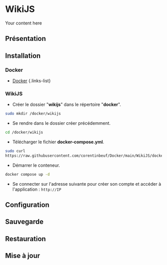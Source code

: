 # WikiJS
Your content here

## Présentation

## Installation
### Docker
- [Docker](/documentation/linux/docker)
{.links-list}

### WikiJS
- Créer le dossier "**wikijs**" dans le répertoire "**docker**".
```bash
sudo mkdir /docker/wikijs
```
- Se rendre dans le dossier créer précédemment.
```bash
cd /docker/wikijs
```
- Télécharger le fichier **docker-compose.yml**.
```bash
sudo curl 
https://raw.githubusercontent.com/corentinbeuf/Docker/main/WikiJS/docker-compose.yml > docker-compose.yml
```
- Démarrer le conteneur.
```bash
docker compose up -d
```
- Se connecter sur l'adresse suivante pour créer son compte et accéder à l'application : `http://IP`

## Configuration


## Sauvegarde

## Restauration

## Mise à jour